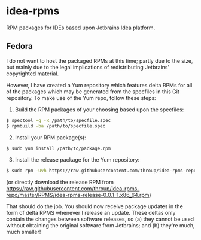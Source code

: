 idea-rpms
=========

RPM packages for IDEs based upon Jetbrains Idea platform.

Fedora
------

I do not want to host the packaged RPMs at this time; partly due to the size, but mainly due to the legal implications of redistributing Jetbrains' copyrighted material.

However, I have created a Yum repository which features delta RPMs for all of the packages which may be generated from the specfiles in this Git repository. To make use of the Yum repo, follow these steps:

1) Build the RPM packages of your choosing based upon the specfiles:

```sh
$ spectool -g -R /path/to/specfile.spec
$ rpmbuild -ba /path/to/specfile.spec
```

2) Install your RPM package(s):

```sh
$ sudo yum install /path/to/package.rpm
```

3) Install the release package for the Yum repository:

```sh
$ sudo rpm -Uvh https://raw.githubusercontent.com/throup/idea-rpms-repo/master/RPMS/idea-rpms-release-0.0.1-1.x86_64.rpm
```

(or directly download the release RPM from https://raw.githubusercontent.com/throup/idea-rpms-repo/master/RPMS/idea-rpms-release-0.0.1-1.x86_64.rpm)

That should do the job. You should now receive package updates in the form of delta RPMS whenever I release an update. These deltas only contain the changes between software releases, so (a) they cannot be used without obtaining the original software from Jetbrains; and (b) they're much, much smaller!
